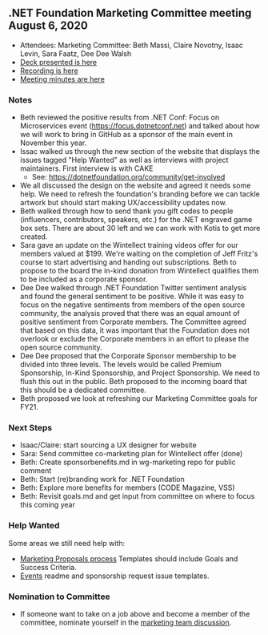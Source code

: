 ## .NET Foundation Marketing Committee meeting August 6, 2020

- Attendees: Marketing Committee: Beth Massi, Claire Novotny, Isaac Levin, Sara Faatz, Dee Dee Walsh
- [Deck presented is here](https://dotnetfoundation.sharepoint.com/:p:/s/Marketing/Eaaiy4V6hyxPhgaxL-EBhZcByM28KJZjEeYX7gKIu44_zQ?e=380BmX)
- [Recording is here](https://web.microsoftstream.com/video/66fbed24-b56f-44eb-91f3-6115edc93f8c)
- [Meeting minutes are here](https://dotnetfoundation.sharepoint.com/sites/Marketing/_layouts/15/Doc.aspx?OR=teams&action=edit&sourcedoc={0D5F919D-A485-4F81-96B1-2326DE680637})

### Notes
* Beth reviewed the positive results from .NET Conf: Focus on Microservices event (https://focus.dotnetconf.net) and talked about how we will work to bring in GitHub as a sponsor of the main event in November this year.
* Issac walked us through the new section of the website that displays the issues tagged "Help Wanted" as well as interviews with project maintainers. First interview is with CAKE
    * See: https://dotnetfoundation.org/community/get-involved
* We all discussed the design on the website and agreed it needs some help. We need to refresh the foundation's branding before we can tackle artwork but should start making UX/accessibility updates now. 
* Beth walked through how to send thank you gift codes to people (influencers, contributors, speakers, etc.) for the .NET engraved game box sets. There are about 30 left and we can work with Kotis to get more created. 
* Sara gave an update on the Wintellect training videos offer for our members valued at $199. We're waiting on the completion of Jeff Fritz's course to start advertising and handing out subscriptions. Beth to propose to the board the in-kind donation from Wintellect qualifies them to be included as a corporate sponsor. 
* Dee Dee walked through .NET Foundation Twitter sentiment analysis and found the general sentiment to be positive. While it was easy to focus on the negative sentiments from members of the open source community, the analysis proved that there was an equal amount of positive sentiment from Corporate members. The Committee agreed that based on this data, it was important that the Foundation does not overlook or exclude the Corporate members in an effort to please the open source community.
* Dee Dee proposed that the Corporate Sponsor membership to be divided into three levels. The levels would be called Premium Sponsorship, In-Kind Sponsorship, and Project Sponsorship. We need to flush this out in the public. Beth proposed to the incoming board that this should be a dedicated committee.  
* Beth proposed we look at refreshing our Marketing Committee goals for FY21. 

### Next Steps

* Isaac/Claire: start sourcing a UX designer for website
* Sara: Send committee co-marketing plan for Wintellect offer (done)
* Beth: Create sponsorbenefits.md in wg-marketing repo for public comment
* Beth: Start (re)branding work for .NET Foundation
* Beth: Explore more benefits for members (CODE Magazine, VSS)
* Beth: Revisit goals.md and get input from committee on where to focus this coming year

### Help Wanted
Some areas we still need help with:
*  [Marketing Proposals process](https://github.com/dotnet-foundation/wg-marketing/issues/3) Templates should include Goals and Success Criteria.
*  [Events](https://github.com/dotnet-foundation/events/issues/4) readme and sponsorship request issue templates. 


### Nomination to Committee
* If someone want to take on a job above and become a member of the committee, nominate yourself in the [marketing team discussion](https://github.com/orgs/dotnet-foundation/teams/marketing).

